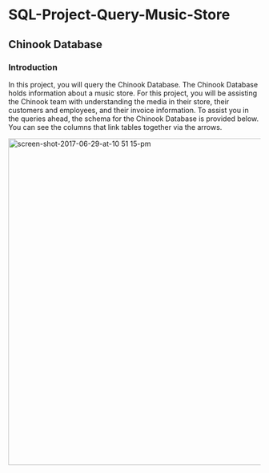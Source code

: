 # SQL-Project-Query-Music-Store

## Chinook Database

### Introduction

In this project, you will query the Chinook Database. The Chinook Database holds information about a music store. For this project, you will be assisting the Chinook team with understanding the media in their store, their customers and employees, and their invoice information. To assist you in the queries ahead, the schema for the Chinook Database is provided below. You can see the columns that link tables together via the arrows.


<img width="652" alt="screen-shot-2017-06-29-at-10 51 15-pm" src="https://user-images.githubusercontent.com/22025520/153890898-4c67d0f3-223b-413d-a454-694e0414713c.png">
